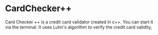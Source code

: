 # CardChecker++
Card Checker ++ is a credit card validator created in c++. 
You can start it via the terminal. 
It uses Luhn's algorithm to verify the credit card validity, 

